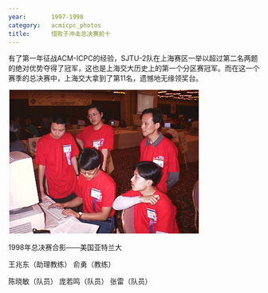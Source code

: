 ```yaml
---
year:		1997-1998
category:	acmicpc_photos
title:		惜败于冲击总决赛前十
---
```

<p>有了第一年征战ACM-ICPC的经验，SJTU-2队在上海赛区一举以超过第二名两题的绝对优势夺得了冠军，这也是上海交大历史上的第一个分区赛冠军。而在这一个赛季的总决赛中，上海交大拿到了第11名，遗憾地无缘领奖台。</p>

<p><img src="/images/acmicpc/1997/1997finalt.gif" alt="ACM"></p>

<p>1998年总决赛合影——美国亚特兰大</p>

<p>王兆东（助理教练） 俞勇（教练）</p>

<p>陈晓敏（队员） 庞若鸣（队员） 张雷（队员）</p
>